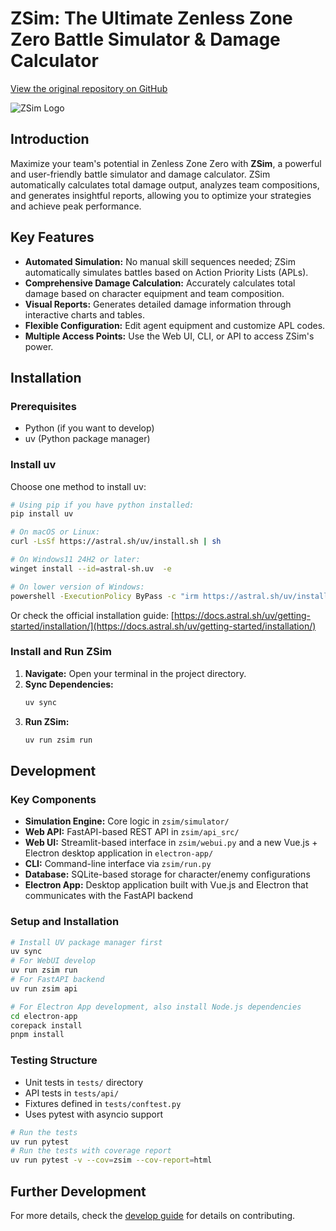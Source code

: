 # ZSim: The Ultimate Zenless Zone Zero Battle Simulator & Damage Calculator

[View the original repository on GitHub](https://github.com/ZZZSimulator/ZSim)

![ZSim Logo](docs/img/横板logo成图.png)

## Introduction

Maximize your team's potential in Zenless Zone Zero with **ZSim**, a powerful and user-friendly battle simulator and damage calculator. ZSim automatically calculates total damage output, analyzes team compositions, and generates insightful reports, allowing you to optimize your strategies and achieve peak performance.

## Key Features

*   **Automated Simulation:** No manual skill sequences needed; ZSim automatically simulates battles based on Action Priority Lists (APLs).
*   **Comprehensive Damage Calculation:** Accurately calculates total damage based on character equipment and team composition.
*   **Visual Reports:** Generates detailed damage information through interactive charts and tables.
*   **Flexible Configuration:** Edit agent equipment and customize APL codes.
*   **Multiple Access Points:** Use the Web UI, CLI, or API to access ZSim's power.

## Installation

### Prerequisites
*   Python (if you want to develop)
*   uv (Python package manager)

### Install uv

Choose one method to install uv:

```bash
# Using pip if you have python installed:
pip install uv
```

```bash
# On macOS or Linux:
curl -LsSf https://astral.sh/uv/install.sh | sh
```

```bash
# On Windows11 24H2 or later:
winget install --id=astral-sh.uv  -e
```

```bash
# On lower version of Windows:
powershell -ExecutionPolicy ByPass -c "irm https://astral.sh/uv/install.ps1 | iex"
```

Or check the official installation guide: [https://docs.astral.sh/uv/getting-started/installation/](https://docs.astral.sh/uv/getting-started/installation/)

### Install and Run ZSim

1.  **Navigate:** Open your terminal in the project directory.
2.  **Sync Dependencies:**
    ```bash
    uv sync
    ```
3.  **Run ZSim:**
    ```bash
    uv run zsim run
    ```

## Development

### Key Components

*   **Simulation Engine:** Core logic in `zsim/simulator/`
*   **Web API:** FastAPI-based REST API in `zsim/api_src/`
*   **Web UI:** Streamlit-based interface in `zsim/webui.py` and a new Vue.js + Electron desktop application in `electron-app/`
*   **CLI:** Command-line interface via `zsim/run.py`
*   **Database:** SQLite-based storage for character/enemy configurations
*   **Electron App:** Desktop application built with Vue.js and Electron that communicates with the FastAPI backend

### Setup and Installation

```bash
# Install UV package manager first
uv sync
# For WebUI develop
uv run zsim run 
# For FastAPI backend
uv run zsim api

# For Electron App development, also install Node.js dependencies
cd electron-app
corepack install
pnpm install
```

### Testing Structure

*   Unit tests in `tests/` directory
*   API tests in `tests/api/`
*   Fixtures defined in `tests/conftest.py`
*   Uses pytest with asyncio support

```bash
# Run the tests
uv run pytest
# Run the tests with coverage report
uv run pytest -v --cov=zsim --cov-report=html
```

## Further Development

For more details, check the [develop guide](https://github.com/ZZZSimulator/ZSim/wiki/%E8%B4%A1%E7%8C%AE%E6%8C%87%E5%8D%97-Develop-Guide) for details on contributing.